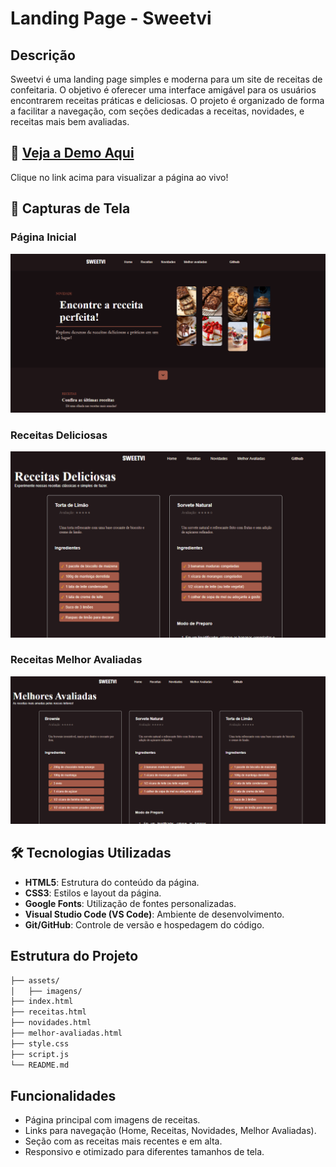 # Landing Page - Sweetvi

## Descrição
Sweetvi é uma landing page simples e moderna para um site de receitas de confeitaria. O objetivo é oferecer uma interface amigável para os usuários encontrarem receitas práticas e deliciosas. O projeto é organizado de forma a facilitar a navegação, com seções dedicadas a receitas, novidades, e receitas mais bem avaliadas.

## 🚀 [Veja a Demo Aqui](https://sweetevi-landingpage-350d1b.netlify.app/)

Clique no link acima para visualizar a página ao vivo!

## 📸 Capturas de Tela

### Página Inicial
![Home Page](assets/imagens/tela-home.png)

### Receitas Deliciosas
![Receitas](assets/imagens/receitas-page.png)

### Receitas Melhor Avaliadas
![Melhor Avaliadas](assets/imagens/melhor%20avaliadas.png)


## 🛠️ Tecnologias Utilizadas
- **HTML5**: Estrutura do conteúdo da página.
- **CSS3**: Estilos e layout da página.
- **Google Fonts**: Utilização de fontes personalizadas.
- **Visual Studio Code (VS Code)**: Ambiente de desenvolvimento.
- **Git/GitHub**: Controle de versão e hospedagem do código.

## Estrutura do Projeto
```bash
├── assets/
│   ├── imagens/               
├── index.html                 
├── receitas.html              
├── novidades.html             
├── melhor-avaliadas.html      
├── style.css                  
├── script.js                  
└── README.md                  
```

## Funcionalidades
- Página principal com imagens de receitas.
- Links para navegação (Home, Receitas, Novidades, Melhor Avaliadas).
- Seção com as receitas mais recentes e em alta.
- Responsivo e otimizado para diferentes tamanhos de tela.
